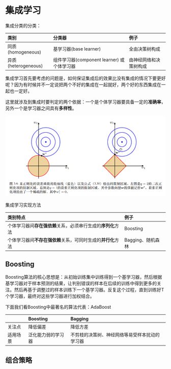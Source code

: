 # 集成学习

集成分类的分类：

| 类别 | 分类器 | 例子 |
| :--- | :--- | :--- |
| 同质\(homogeneous\) | 基学习器\(base learner\) | 全由决策树构成 |
| 异质\(heterogeneous\) | 组件学习器\(component learner\) 或个体学习器 | 由神经网络和决策树构成 |

集成学习首先要考虑的问题是，如何保证集成后的效果比没有集成的情况下要更好呢？因为有时候并不一定说把两个不好的集成在一起就好，两个好的东西集成在一起也一定好。

这里就涉及到集成时要判定的两个依据：一个是个体学习器要具备一定的**准确率**，另外一个是学习器之间具有**多样性**。

![](../.gitbook/assets/image%20%289%29.png)

集成学习实现方法

| 类别特点 | 例子 |
| :--- | :--- |
| 个体学习器间**存在强依赖**关系，必须串行生成的**序列化**方法 | Boosting |
| 个体学习器间**不存在强依赖**关系，可同时生成的**并行化**方法 | Bagging、随机森林 |

## Boosting

Boosting算法的核心思想是：从初始训练集中训练得到一个基学习器，然后根据基学习器对于样本预测的结果，让判别错误的样本在后续的训练中得到更多的关注。然后再基于调整过的样本训练下一个基学习器。反复这个过程，直到训练好T个学习器，最终对这些学习器进行加权结合。

下面我们看Boosting中最著名的算法代表：AdaBoost





|  | Boosting | Bagging |
| :--- | :--- | :--- |
| 关注点 | 降低偏差 | 降低方差 |
| 适用场景 | 泛化能力弱的学习器 | 不剪枝的决策树、神经网络等易受样本扰动的学习器 |





## 组合策略









































